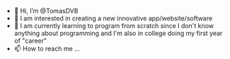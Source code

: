 - 👋 Hi, I’m @TomasDVB
- 👀 I am interested in creating a new innovative app/website/software
- 🌱 I am currently learning to program from scratch since I don't know anything about programming and I'm also in college doing my first year of "career"
- 📫 How to reach me ...

<!---
TomasDVB/TomasDVB is a ✨ special ✨ repository because its `README.md` (this file) appears on your GitHub profile.
You can click the Preview link to take a look at your changes.
--->

